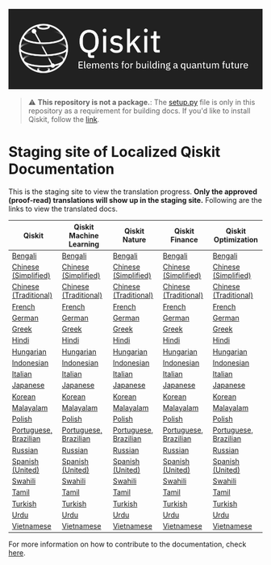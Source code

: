 ![Image](images/qiskit_header.png?raw=true)

> :warning: **This repository is not a package.**: The [setup.py](https://github.com/qiskit-community/qiskit-translations/blob/master/setup.py) file is only in this repository as a requirement for building docs. If you'd like to install Qiskit, follow the [link](https://github.com/Qiskit/qiskit).

# Staging site of Localized Qiskit Documentation

This is the staging site to view the translation progress. **Only the approved (proof-read) translations will show up in the staging site.** Following are the links to view the translated docs.

| Qiskit | Qiskit Machine Learning | Qiskit Nature | Qiskit Finance | Qiskit Optimization |
|-----------|-------------|-------------|-------------|-------------|
| [Bengali](https://qiskit-community.github.io/qiskit-translations/docs/bn_BN/) | [Bengali](https://qiskit-community.github.io/qiskit-translations/apps/machine-learning/bn_BN/) | [Bengali](https://qiskit-community.github.io/qiskit-translations/apps/nature/bn_BN/) | [Bengali](https://qiskit-community.github.io/qiskit-translations/apps/finance/bn_BN/) | [Bengali](https://qiskit-community.github.io/qiskit-translations/apps/optimization/bn_BN/) |
| [Chinese (Simplified)](https://qiskit-community.github.io/qiskit-translations/docs/zh_CN/) | [Chinese (Simplified)](https://qiskit-community.github.io/qiskit-translations/apps/machine-learning/zh_CN/) | [Chinese (Simplified)](https://qiskit-community.github.io/qiskit-translations/apps/nature/zh_CN/) | [Chinese (Simplified)](https://qiskit-community.github.io/qiskit-translations/apps/finance/zh_CN/) | [Chinese (Simplified)](https://qiskit-community.github.io/qiskit-translations/apps/optimization/zh_CN/) |
| [Chinese (Traditional)](https://qiskit-community.github.io/qiskit-translations/docs/zh_TW/) | [Chinese (Traditional)](https://qiskit-community.github.io/qiskit-translations/apps/machine-learning/zh_TW/) | [Chinese (Traditional)](https://qiskit-community.github.io/qiskit-translations/apps/nature/zh_TW/) | [Chinese (Traditional)](https://qiskit-community.github.io/qiskit-translations/apps/finance/zh_TW/) | [Chinese (Traditional)](https://qiskit-community.github.io/qiskit-translations/apps/optimization/zh_TW/) |
| [French](https://qiskit-community.github.io/qiskit-translations/docs/fr_FR/) | [French](https://qiskit-community.github.io/qiskit-translations/apps/machine-learning/fr_FR/) | [French](https://qiskit-community.github.io/qiskit-translations/apps/nature/fr_FR/) | [French](https://qiskit-community.github.io/qiskit-translations/apps/finance/fr_FR/) | [French](https://qiskit-community.github.io/qiskit-translations/apps/optimization/fr_FR/) |
| [German](https://qiskit-community.github.io/qiskit-translations/docs/de_DE/) | [German](https://qiskit-community.github.io/qiskit-translations/apps/machine-learning/de_DE/)  | [German](https://qiskit-community.github.io/qiskit-translations/apps/nature/de_DE/) | [German](https://qiskit-community.github.io/qiskit-translations/apps/finance/de_DE/) | [German](https://qiskit-community.github.io/qiskit-translations/apps/optimization/de_DE/) |
| [Greek](https://qiskit-community.github.io/qiskit-translations/docs/el_GR/) | [Greek](https://qiskit-community.github.io/qiskit-translations/apps/machine-learning/el_GR/) | [Greek](https://qiskit-community.github.io/qiskit-translations/apps/nature/el_GR/) | [Greek](https://qiskit-community.github.io/qiskit-translations/apps/finance/el_GR/) | [Greek](https://qiskit-community.github.io/qiskit-translations/apps/optimization/el_GR/) |
| [Hindi](https://qiskit-community.github.io/qiskit-translations/docs/hi_IN/) | [Hindi](https://qiskit-community.github.io/qiskit-translations/apps/machine-learning/hi_IN/) | [Hindi](https://qiskit-community.github.io/qiskit-translations/apps/nature/hi_IN/) | [Hindi](https://qiskit-community.github.io/qiskit-translations/apps/finance/hi_IN/) | [Hindi](https://qiskit-community.github.io/qiskit-translations/apps/optimization/hi_IN/) |
| [Hungarian](https://qiskit-community.github.io/qiskit-translations/docs/hu_HU/) | [Hungarian](https://qiskit-community.github.io/qiskit-translations/apps/machine-learning/hu_HU/) | [Hungarian](https://qiskit-community.github.io/qiskit-translations/apps/nature/hu_HU/) | [Hungarian](https://qiskit-community.github.io/qiskit-translations/apps/finance/hu_HU/) | [Hungarian](https://qiskit-community.github.io/qiskit-translations/apps/optimization/hu_HU/) |
| [Indonesian](https://qiskit-community.github.io/qiskit-translations/docs/id_ID/) | [Indonesian](https://qiskit-community.github.io/qiskit-translations/apps/machine-learning/id_ID/) | [Indonesian](https://qiskit-community.github.io/qiskit-translations/apps/nature/id_ID/) | [Indonesian](https://qiskit-community.github.io/qiskit-translations/apps/finance/id_ID/) | [Indonesian](https://qiskit-community.github.io/qiskit-translations/apps/optimization/id_ID/) |
| [Italian](https://qiskit-community.github.io/qiskit-translations/docs/it_IT/) | [Italian](https://qiskit-community.github.io/qiskit-translations/apps/machine-learning/it_IT/) | [Italian](https://qiskit-community.github.io/qiskit-translations/apps/nature/it_IT/) | [Italian](https://qiskit-community.github.io/qiskit-translations/apps/finance/it_IT/) | [Italian](https://qiskit-community.github.io/qiskit-translations/apps/optimization/it_IT/) |
| [Japanese](https://qiskit-community.github.io/qiskit-translations/docs/ja_JP/) | [Japanese](https://qiskit-community.github.io/qiskit-translations/apps/machine-learning/ja_JP/) | [Japanese](https://qiskit-community.github.io/qiskit-translations/apps/nature/ja_JP/) | [Japanese](https://qiskit-community.github.io/qiskit-translations/apps/finance/ja_JP/) | [Japanese](https://qiskit-community.github.io/qiskit-translations/apps/optimization/ja_JP/) |
| [Korean](https://qiskit-community.github.io/qiskit-translations/docs/ko_KR/) | [Korean](https://qiskit-community.github.io/qiskit-translations/apps/machine-learning/ko_KR/) | [Korean](https://qiskit-community.github.io/qiskit-translations/apps/nature/ko_KR/) | [Korean](https://qiskit-community.github.io/qiskit-translations/apps/finance/ko_KR/) | [Korean](https://qiskit-community.github.io/qiskit-translations/apps/optimization/ko_KR/) |
| [Malayalam](https://qiskit-community.github.io/qiskit-translations/docs/ml_IN/) | [Malayalam](https://qiskit-community.github.io/qiskit-translations/apps/machine-learning/ml_IN/) | [Malayalam](https://qiskit-community.github.io/qiskit-translations/apps/nature/ml_IN/) | [Malayalam](https://qiskit-community.github.io/qiskit-translations/apps/finance/ml_IN/) | [Malayalam](https://qiskit-community.github.io/qiskit-translations/apps/optimization/ml_IN/) |
| [Polish](https://qiskit-community.github.io/qiskit-translations/docs/pl_PL/) | [Polish](https://qiskit-community.github.io/qiskit-translations/apps/machine-learning/pl_PL/) | [Polish](https://qiskit-community.github.io/qiskit-translations/apps/nature/pl_PL/) | [Polish](https://qiskit-community.github.io/qiskit-translations/apps/finance/pl_PL/) | [Polish](https://qiskit-community.github.io/qiskit-translations/apps/optimization/pl_PL/) |
| [Portuguese, Brazilian](https://qiskit-community.github.io/qiskit-translations/docs/pt_BR/) | [Portuguese, Brazilian](https://qiskit-community.github.io/qiskit-translations/apps/machine-learning/pt_BR/) | [Portuguese, Brazilian](https://qiskit-community.github.io/qiskit-translations/apps/nature/pt_BR/) | [Portuguese, Brazilian](https://qiskit-community.github.io/qiskit-translations/apps/finance/pt_BR/) | [Portuguese, Brazilian](https://qiskit-community.github.io/qiskit-translations/apps/optimization/pt_BR/) |
| [Russian](https://qiskit-community.github.io/qiskit-translations/docs/ru_RU/) | [Russian](https://qiskit-community.github.io/qiskit-translations/apps/machine-learning/ru_RU/) | [Russian](https://qiskit-community.github.io/qiskit-translations/apps/nature/ru_RU/) | [Russian](https://qiskit-community.github.io/qiskit-translations/apps/finance/ru_RU/) | [Russian](https://qiskit-community.github.io/qiskit-translations/apps/optimization/ru_RU/) |
| [Spanish (United)](https://qiskit-community.github.io/qiskit-translations/docs/es_UN/) | [Spanish (United)](https://qiskit-community.github.io/qiskit-translations/apps/machine-learning/es_UN/) | [Spanish (United)](https://qiskit-community.github.io/qiskit-translations/apps/nature/es_UN/) | [Spanish (United)](https://qiskit-community.github.io/qiskit-translations/apps/finance/es_UN/) | [Spanish (United)](https://qiskit-community.github.io/qiskit-translations/apps/optimization/es_UN/) |
| [Swahili](https://qiskit-community.github.io/qiskit-translations/docs/sw_KE/) | [Swahili](https://qiskit-community.github.io/qiskit-translations/apps/machine-learning/sw_KE/) | [Swahili](https://qiskit-community.github.io/qiskit-translations/apps/nature/sw_KE/) | [Swahili](https://qiskit-community.github.io/qiskit-translations/apps/finance/sw_KE/) | [Swahili](https://qiskit-community.github.io/qiskit-translations/apps/optimization/sw_KE/) |
| [Tamil](https://qiskit-community.github.io/qiskit-translations/docs/ta_IN/) | [Tamil](https://qiskit-community.github.io/qiskit-translations/apps/machine-learning/ta_IN/) | [Tamil](https://qiskit-community.github.io/qiskit-translations/apps/nature/ta_IN/) | [Tamil](https://qiskit-community.github.io/qiskit-translations/apps/finance/ta_IN/) | [Tamil](https://qiskit-community.github.io/qiskit-translations/apps/optimization/ta_IN/) |
| [Turkish](https://qiskit-community.github.io/qiskit-translations/docs/tr_TR/) | [Turkish](https://qiskit-community.github.io/qiskit-translations/apps/machine-learning/tr_TR/) | [Turkish](https://qiskit-community.github.io/qiskit-translations/apps/nature/tr_TR/) | [Turkish](https://qiskit-community.github.io/qiskit-translations/apps/finance/tr_TR/) | [Turkish](https://qiskit-community.github.io/qiskit-translations/apps/optimization/tr_TR/) |
| [Urdu](https://qiskit-community.github.io/qiskit-translations/docs/ur_UR/) | [Urdu](https://qiskit-community.github.io/qiskit-translations/apps/machine-learning/ur_UR/) | [Urdu](https://qiskit-community.github.io/qiskit-translations/apps/nature/ur_UR/) | [Urdu](https://qiskit-community.github.io/qiskit-translations/apps/finance/ur_UR/) | [Urdu](https://qiskit-community.github.io/qiskit-translations/apps/optimization/ur_UR/) |
| [Vietnamese](https://qiskit-community.github.io/qiskit-translations/docs/vi_VN/) | [Vietnamese](https://qiskit-community.github.io/qiskit-translations/apps/machine-learning/vi_VN/) | [Vietnamese](https://qiskit-community.github.io/qiskit-translations/apps/nature/vi_VN/) | [Vietnamese](https://qiskit-community.github.io/qiskit-translations/apps/finance/vi_VN/) | [Vietnamese](https://qiskit-community.github.io/qiskit-translations/apps/optimization/vi_VN/) |


For more information on how to contribute to the documentation, check [here](https://github.com/qiskit-community/qiskit-translations/blob/master/README.md).
